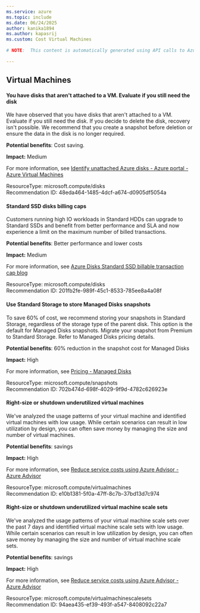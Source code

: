 ```yaml
---
ms.service: azure
ms.topic: include
ms.date: 06/24/2025
author: kanika1894
ms.author: kapasrij
ms.custom: Cost Virtual Machines
  
# NOTE:  This content is automatically generated using API calls to Azure. Any edits made on these files will be overwritten in the next run of the script. 
  
---
```

  
## Virtual Machines  
  
<!--48eda464-1485-4dcf-a674-d0905df5054a_begin-->

#### You have disks that aren't attached to a VM. Evaluate if you still need the disk  
  
We have observed that you have disks that aren't attached to a VM. Evaluate if you still need the disk. If you decide to delete the disk, recovery isn't possible. We recommend that you create a snapshot before deletion or ensure the data in the disk is no longer required.  
  
**Potential benefits**: Cost saving.  

**Impact:** Medium
  
For more information, see [Identify unattached Azure disks - Azure portal - Azure Virtual Machines ](https://aka.ms/unattacheddisks)  

ResourceType: microsoft.compute/disks  
Recommendation ID: 48eda464-1485-4dcf-a674-d0905df5054a  


<!--48eda464-1485-4dcf-a674-d0905df5054a_end-->

<!--201fb2fe-989f-45c1-8533-785ee8a4a08f_begin-->

#### Standard SSD disks billing caps  
  
Customers running high IO workloads in Standard HDDs can upgrade to Standard SSDs and benefit from better performance and SLA and now experience a limit on the maximum number of billed transactions.  
  
**Potential benefits**: Better performance and lower costs  

**Impact:** Medium
  
For more information, see [Azure Disks Standard SSD billable transaction cap blog](https://techcommunity.microsoft.com/blog/azurestorageblog/cost-saving-with-standard-ssd-billing-caps/3758792)  

ResourceType: microsoft.compute/disks  
Recommendation ID: 201fb2fe-989f-45c1-8533-785ee8a4a08f  


<!--201fb2fe-989f-45c1-8533-785ee8a4a08f_end-->


<!--702b474d-698f-4029-9f9d-4782c626923e_begin-->

#### Use Standard Storage to store Managed Disks snapshots  
  
To save 60% of cost, we recommend storing your snapshots in Standard Storage, regardless of the storage type of the parent disk. This option is the default for Managed Disks snapshots. Migrate your snapshot from Premium to Standard Storage. Refer to Managed Disks pricing details.  
  
**Potential benefits**: 60% reduction in the snapshot cost for Managed Disks  

**Impact:** High
  
For more information, see [Pricing - Managed Disks ](https://aka.ms/aa_manageddisksnapshot_learnmore)  

ResourceType: microsoft.compute/snapshots  
Recommendation ID: 702b474d-698f-4029-9f9d-4782c626923e  


<!--702b474d-698f-4029-9f9d-4782c626923e_end-->

<!--e10b1381-5f0a-47ff-8c7b-37bd13d7c974_begin-->

#### Right-size or shutdown underutilized virtual machines  
  
We've analyzed the usage patterns of your virtual machine and identified virtual machines with low usage. While certain scenarios can result in low utilization by design, you can often save money by managing the size and number of virtual machines.  
  
**Potential benefits**: savings  

**Impact:** High
  
For more information, see [Reduce service costs using Azure Advisor - Azure Advisor ](https://aka.ms/aa_lowusagerec_learnmore)  

ResourceType: microsoft.compute/virtualmachines  
Recommendation ID: e10b1381-5f0a-47ff-8c7b-37bd13d7c974  


<!--e10b1381-5f0a-47ff-8c7b-37bd13d7c974_end-->

<!--94aea435-ef39-493f-a547-8408092c22a7_begin-->

#### Right-size or shutdown underutilized virtual machine scale sets  
  
We've analyzed the usage patterns of your virtual machine scale sets over the past 7 days and identified virtual machine scale sets with low usage. While certain scenarios can result in low utilization by design, you can often save money by managing the size and number of virtual machine scale sets.  
  
**Potential benefits**: savings  

**Impact:** High
  
For more information, see [Reduce service costs using Azure Advisor - Azure Advisor ](https://aka.ms/aa_lowusagerec_vmss_learnmore)  

ResourceType: microsoft.compute/virtualmachinescalesets  
Recommendation ID: 94aea435-ef39-493f-a547-8408092c22a7  


<!--94aea435-ef39-493f-a547-8408092c22a7_end-->

<!--articleBody-->
